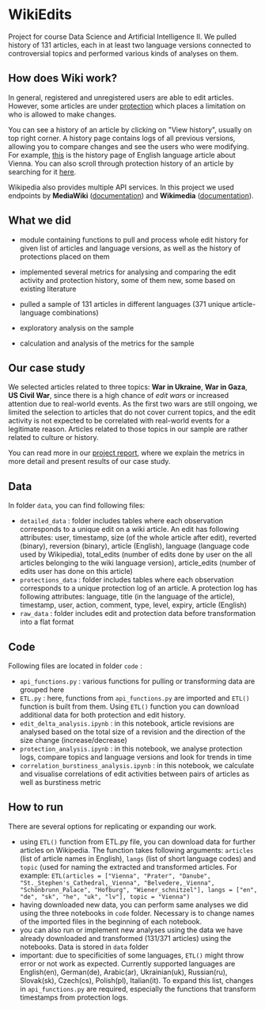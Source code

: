 # WikiEdits

Project for course Data Science and Artificial Intelligence II. We pulled history of 131 articles, each in at least two language versions connected to controversial topics and performed various kinds of analyses on them.

## How does Wiki work?

In general, registered and unregistered users are able to edit articles. However, some articles are under [protection](https://en.wikipedia.org/wiki/Wikipedia:Protection_policy) which places a limitation on who is allowed to make changes.

You can see a history of an article by clicking on "View history", usually on top right corner. A history page contains logs of all previous versions, allowing you to compare changes and see the users who were modifying. For example, [this](https://en.wikipedia.org/w/index.php?title=Vienna&action=history) is the history page of English language article about Vienna. You can also scroll through protection history of an article by searching for it [here](https://en.wikipedia.org/wiki/Special:Log?type=protect).

Wikipedia also provides multiple API services. In this project we used endpoints by **MediaWiki** ([documentation](https://www.mediawiki.org/wiki/API:Main_page)) and **Wikimedia** ([documentation](https://api.wikimedia.org/wiki/Core_REST_API)).

## What we did

- module containing functions to pull and process whole edit history for given list of articles and language versions, as well as the history of protections placed on them

- implemented several metrics for analysing and comparing the edit activity and protection history, some of them new, some based on existing literature

- pulled a sample of 131 articles in different languages (371 unique article-language combinations)

- exploratory analysis on the sample

- calculation and analysis of the metrics for the sample

## Our case study

We selected articles related to three topics: **War in Ukraine**, **War in Gaza**, **US Civil War**, since there is a high chance of *edit wars* or increased attention due to real-world events. As the first two wars are still ongoing, we limited the selection to articles that do not cover current topics, and the edit activity is not expected to be correlated with real-world events for a legitimate reason. Articles related to those topics in our sample are rather related to culture or history.

You can read more in our [project report](https://github.com/Rrisko/WikiEdits/blob/main/final_report.pdf), where we explain the metrics in more detail and present results of our case study.

## Data

In folder `data`, you can find following files:

- `detailed_data` : folder includes tables where each observation corresponds to a unique edit on a wiki article. An edit has following attributes: user, timestamp, size (of the whole article after edit), reverted (binary), reversion (binary), article (English), language (language code used by Wikipedia), total_edits (number of edits done by user on the all articles belonging to the wiki language version), article_edits (number of edits user has done on this article)
- `protections_data` : folder includes tables where each observation corresponds to a unique protection log of an article. A protection log has following attributes: language, title (in the language of the article), timestamp, user, action, comment, type, level, expiry, article (English)
- `raw_data` : folder includes edit and protection data before transformation into a flat format

## Code

Following files are located in folder `code` :

- `api_functions.py` : various functions for pulling or transforming data are grouped here
- `ETL.py` : here, functions from `api_functions.py` are imported and `ETL()` function is built from them. Using `ETL()` function you can download additional data for both protection and edit history.
- `edit_delta_analysis.ipynb` : in this notebook, article revisions are analysed based on the total size of a revision and the direction of the size change (increase/decrease)
- `protection_analysis.ipynb` : in this notebook, we analyse protection logs, compare topics and language versions and look for trends in time
- `correlation_burstiness_analysis.ipynb` : in this notebook, we calculate and visualise correlations of edit activities between pairs of articles as well as burstiness metric

## How to run

There are several options for replicating or expanding our work. 

- using `ETL()` function from ETL.py file, you can download data for further articles on Wikipedia. The function takes following arguments: `articles` (list of article names in English), `langs` (list of short language codes) and `topic` (used for naming the extracted and transformed articles. For example: `ETL(articles = ["Vienna", "Prater", "Danube", "St._Stephen's_Cathedral,_Vienna", "Belvedere,_Vienna", "Schönbrunn_Palace", "Hofburg", "Wiener_schnitzel"], langs = ["en", "de", "sk", "he", "uk", "lv"], topic = "Vienna")`
- having downloaded new data, you can perform same analyses we did using the three notebooks in `code` folder. Necessary is to change names of the imported files in the beginning of each notebook.
- you can also run or implement new analyses using the data we have already downloaded and transformed (131/371 articles) using the notebooks. Data is stored in `data` folder
- important: due to specificities of some languages, `ETL()` might throw error or not work as expected. Currently supported languages are English(en), German(de), Arabic(ar), Ukrainian(uk), Russian(ru), Slovak(sk), Czech(cs), Polish(pl), Italian(it). To expand this list, changes in `api_functions.py` are required, especially the functions that transform timestamps from protection logs.
